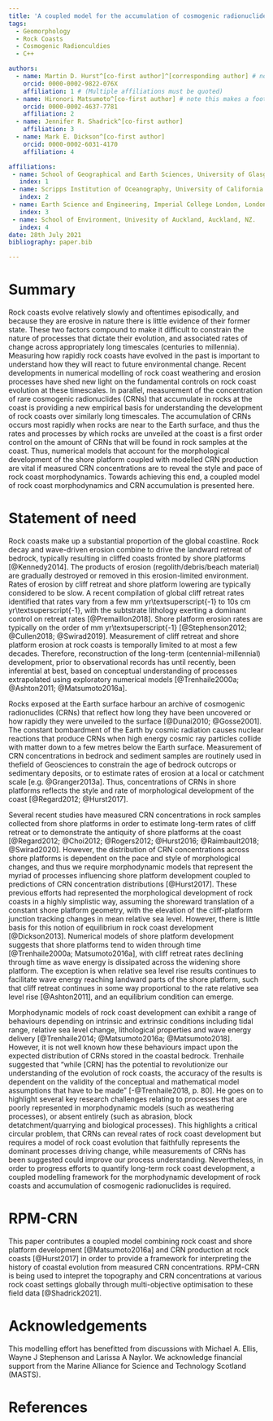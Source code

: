 ```yaml
---
title: 'A coupled model for the accumulation of cosmogenic radionuclides during shore platform development'
tags:
  - Geomorphology
  - Rock Coasts
  - Cosmogenic Radionculdies
  - C++

authors:
  - name: Martin D. Hurst^[co-first author]^[corresponding author] # note this makes a footnote saying 'co-first author'
    orcid: 0000-0002-9822-076X
    affiliation: 1 # (Multiple affiliations must be quoted)
  - name: Hironori Matsumoto^[co-first author] # note this makes a footnote saying 'co-first author'
    orcid: 0000-0002-4637-7781
    affiliation: 2
  - name: Jennifer R. Shadrick^[co-first author]
    affiliation: 3
  - name: Mark E. Dickson^[co-first author]
    orcid: 0000-0002-6031-4170
    affiliation: 4

affiliations:
 - name: School of Geographical and Earth Sciences, University of Glasgow, Glasgow, Scotland, UK.
   index: 1
 - name: Scripps Institution of Oceanography, University of California San Diego, La Jolla, CA, US.
   index: 2
 - name: Earth Science and Engineering, Imperial College London, London, UK.
   index: 3
 - name: School of Environment, Univesity of Auckland, Auckland, NZ.
   index: 4
date: 28th July 2021
bibliography: paper.bib

---
```


# Summary

Rock coasts evolve relatively slowly and oftentimes episodically, and because they are erosive in nature there is little evidence of their former state. 
These two factors compound to make it difficult to constrain the nature of processes that dictate their evolution, and associated rates of change across appropriately long timescales (centuries to millennia).
Measuring how rapidly rock coasts have evolved in the past is important to understand how they will react to future environmental change.
Recent developments in numerical modelling of rock coast weathering and erosion processes have shed new light on the fundamental controls on rock coast evolution at these timescales. 
In parallel, measurement of the concentration of rare cosmogenic radionuclides (CRNs) that accumulate in rocks at the coast is providing a new empirical basis for understanding the development of rock coasts over similarly long timescales. 
The accumulation of CRNs occurs most rapidly when rocks are near to the Earth surface, and thus the rates and processes by which rocks are unveiled at the coast is a first order control on the amount of CRNs that will be found in rock samples at the coast. 
Thus, numerical models that account for the morphological development of the shore platform coupled with modelled CRN production are vital if measured CRN concentrations are to reveal the style and pace of rock coast morphodynamics. 
Towards achieving this end, a coupled model of rock coast morphodynamics and CRN accumulation is presented here.

# Statement of need

Rock coasts make up a substantial proportion of the global coastline. 
Rock decay and wave-driven erosion combine to drive the landward retreat of bedrock, typically resulting in cliffed coasts fronted by shore platforms [@Kennedy2014].
The products of erosion (regolith/debris/beach material) are gradually destroyed or removed in this erosion-limited environment. 
Rates of erosion by cliff retreat and shore platform lowering are typically considered to be slow.
A recent compilation of global cliff retreat rates identified that rates vary from a few mm yr\textsuperscript{-1} to 10s cm yr\textsuperscript{-1}, with the subtstrate lithology exerting a dominant control on retreat rates [@Premaillon2018]. 
Shore platform erosion rates are typically on the order of mm yr\textsuperscript{-1} [@Stephenson2012; @Cullen2018; @Swirad2019]. Measurement of cliff retreat and shore platform erosion at rock coasts is temporally limited to at most a few decades. 
Therefore, reconstruction of the long-term (centennial-millennial) development, prior to observational records has until recently, been inferential at best, based on conceptual understanding of processes extrapolated using exploratory numerical models [@Trenhaile2000a; @Ashton2011; @Matsumoto2016a].

Rocks exposed at the Earth surface harbour an archive of cosmogenic radionuclides (CRNs) that reflect how long they have been uncovered or how rapidly they were unveiled to the surface [@Dunai2010; @Gosse2001]. 
The constant bombardment of the Earth by cosmic radiation causes nuclear reactions that produce CRNs when high energy cosmic ray particles collide with matter down to a few metres below the Earth surface. 
Measurement of CRN concentrations in bedrock and sediment samples are routinely used in thefield of Geosciences to constrain the age of bedrock outcrops or sedimentary deposits, or to estimate rates of erosion at a local or catchment scale [e.g. @Granger2013a]. 
Thus, concentrations of CRNs in shore platforms reflects the style and rate of morphological development of the coast [@Regard2012; @Hurst2017]. 

Several recent studies have measured CRN concentrations in rock samples collected from shore platforms in order to estimate long-term rates of cliff retreat or to demonstrate the antiquity of shore platforms at the coast [@Regard2012; @Choi2012; @Rogers2012; @Hurst2016; @Raimbault2018; @Swirad2020].
However, the distribution of CRN concentrations across shore platforms is dependent on the pace and style of morphological changes, and thus we require morphodynamic models that represent the myriad of processes influencing shore platform development coupled to predictions of CRN concentration distributions [@Hurst2017].
These previous efforts had represented the morphological development of rock coasts in a highly simplistic way, assuming the shoreward translation of a constant shore platform geometry, with the elevation of the cliff-platform junction tracking changes in mean relative sea level. 
However, there is little basis for this notion of equilibrium in rock coast development [@Dickson2013]. 
Numerical models of shore platform development suggests that shore platforms tend to widen through time [@Trenhaile2000a; Matsumoto2016a], with cliff retreat rates declining through time as wave energy is dissipated across the widening shore platform. 
The exception is when relative sea level rise results continues to facilitate wave energy reaching landward parts of the shore platform, such that cliff retreat continues in some way proportional to the rate relative sea level rise [@Ashton2011], and an equilibrium condition can emerge.

Morphodynamic models of rock coast development can exhibit a range of behaviours depending on intrinsic and extrinsic conditions including tidal range, relative sea level change, lithological properties and wave energy delivery [@Trenhaile2014; @Matsumoto2016a; @Matsumoto2018]. However, it is not well known how these behaviours impact upon the expected distribution of CRNs stored in the coastal bedrock.
Trenhaile suggested that “while [CRN] has the potential to revolutionize our understanding of the evolution of rock coasts, the accuracy of the results is dependent on the validity of the conceptual and mathematical model assumptions that have to be made” [-@Trenhaile2018, p. 80]. 
He goes on to highlight several key research challenges relating to processes that are poorly represented in morphodynamic models (such as weathering processes), or absent entirely (such as abrasion, block detatchment/quarrying and biological processes). 
This highlights a critical circular problem, that CRNs can reveal rates of rock coast development but requires a model of rock coast evolution that faithfully represents the dominant processes driving change, while measurements of CRNs has been suggested could improve our process understanding. 
Nevertheless, in order to progress efforts to quantify long-term rock coast development, a coupled modelling framework for the morphodynamic development of rock coasts and accumulation of cosmogenic radionuclides is required. 

# RPM-CRN

This paper contributes a coupled model combining rock coast and shore platform development [@Matsumoto2016a] and CRN production at rock coasts [@Hurst2017] in order to provide a framework for interpreting the history of coastal evolution from measured CRN concentrations. RPM-CRN is being used to intepret the topography and CRN concentrations at various rock coast settings globally through multi-objective optimisation to these field data [@Shadrick2021]. 

# Acknowledgements

This modelling effort has benefitted from discussions with Michael A. Ellis, Wayne J Stephenson and Larissa A Naylor. We acknowledge financial support from the Marine Alliance for Science and Technology Scotland (MASTS).

# References